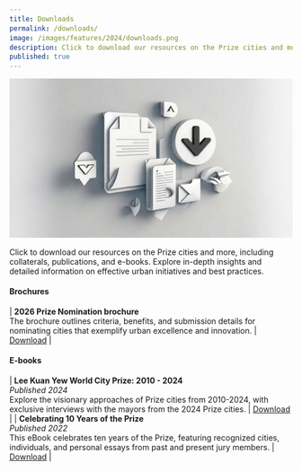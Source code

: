 ```yaml
---
title: Downloads
permalink: /downloads/
image: /images/features/2024/downloads.png
description: Click to download our resources on the Prize cities and more, including collaterals, publications, and e-books. Explore in-depth insights and detailed information on effective urban initiatives and best practices.
published: true
---
```


![Downloads](/images/features/2024/downloads.png)

Click to download our resources on the Prize cities and more, including collaterals, publications, and e-books. Explore in-depth insights and detailed information on effective urban initiatives and best practices. 

#### **Brochures**

| **2026 Prize Nomination brochure** <br> The brochure outlines criteria, benefits, and submission details for nominating cities that exemplify urban excellence and innovation. | [Download](/documents/2026-prize.pdf) |

#### **E-books**

| **Lee Kuan Yew World City Prize: 2010 - 2024** <br> _Published 2024_ <br> Explore the visionary approaches of Prize cities from 2010-2024, with exclusive interviews with the mayors from the 2024 Prize cities. | [Download](/documents/worldcityprize-2024.pdf) |
| **Celebrating 10 Years of the Prize** <br> _Published 2022_ <br> This eBook celebrates ten years of the Prize, featuring recognized cities, individuals, and personal essays from past and present jury members. | [Download](/documents/Celebrating-Ten-Years-of-the-Prize.pdf) |
